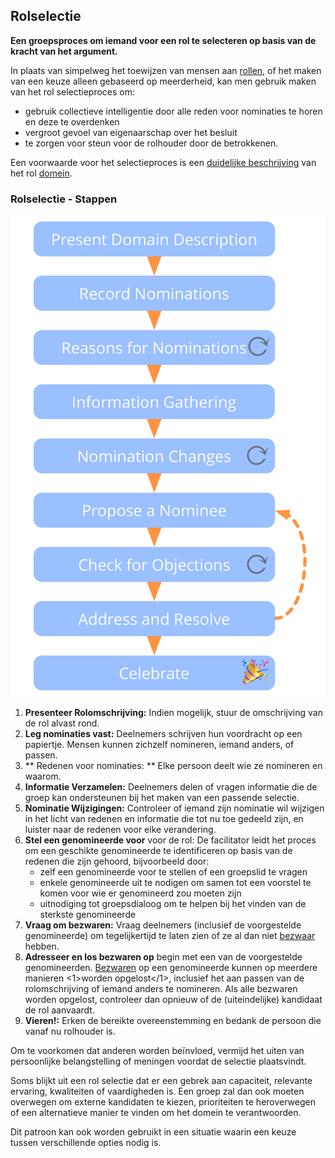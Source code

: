 ## Rolselectie

<summary>
<strong>Een groepsproces om iemand voor een rol te selecteren op basis van de kracht van het argument.</strong>
</summary>

In plaats van simpelweg het toewijzen van mensen aan [rollen](section:role), of het maken van een keuze alleen gebaseerd op meerderheid, kan men gebruik maken van het rol selectieproces om:

- gebruik collectieve intelligentie door alle reden voor nominaties te horen en deze te overdenken
- vergroot gevoel van eigenaarschap over het besluit
- te zorgen voor steun voor de rolhouder door de betrokkenen.

Een voorwaarde voor het selectieproces is een [duidelijke beschrijving](section:clarify-domains) van het rol [domein](glossary:domain).

### Rolselectie - Stappen

![Rol selectie proces](img/agreements/selection.png)

1. **Presenteer Rolomschrijving:** Indien mogelijk, stuur de omschrijving van de rol alvast rond.
2. **Leg nominaties vast:** Deelnemers schrijven hun voordracht op een papiertje. Mensen kunnen zichzelf nomineren, iemand anders, of passen.
3. ** Redenen voor nominaties: ** Elke persoon deelt wie ze nomineren en waarom.
4. **Informatie Verzamelen:** Deelnemers delen of vragen informatie die de groep kan ondersteunen bij het maken van een passende selectie.
5. **Nominatie Wijzigingen:** Controleer of iemand zijn nominatie wil wijzigen in het licht van redenen en informatie die tot nu toe gedeeld zijn, en luister naar de redenen voor elke verandering.
6. **Stel een genomineerde voor** voor de rol: De facilitator leidt het proces om een geschikte genomineerde te identificeren op basis van de redenen die zijn gehoord, bijvoorbeeld door: 
    - zelf een genomineerde voor te stellen of een groepslid te vragen
    - enkele genomineerde uit te nodigen om samen tot een voorstel te komen voor wie er genomineerd zou moeten zijn
    - uitnodiging tot groepsdialoog om te helpen bij het vinden van de sterkste genomineerde
7. **Vraag om bezwaren:** Vraag deelnemers (inclusief de voorgestelde genomineerde) om tegelijkertijd te laten zien of ze al dan niet [bezwaar](glossary:objection) hebben. 
8. **Adresseer en los bezwaren op** begin met een van de voorgestelde genomineerden. [Bezwaren](section:resolve-objections) op een genomineerde kunnen op meerdere manieren <1>worden opgelost</1>, inclusief het aan passen van de rolomschrijving of iemand anders te nomineren. Als alle bezwaren worden opgelost, controleer dan opnieuw of de (uiteindelijke) kandidaat de rol aanvaardt.
9. **Vieren!:** Erken de bereikte overeenstemming en bedank de persoon die vanaf nu rolhouder is.

Om te voorkomen dat anderen worden beïnvloed, vermijd het uiten van persoonlijke belangstelling of meningen voordat de selectie plaatsvindt.

Soms blijkt uit een rol selectie dat er een gebrek aan capaciteit, relevante ervaring, kwaliteiten of vaardigheden is. Een groep zal dan ook moeten overwegen om externe kandidaten te kiezen, prioriteiten te heroverwegen of een alternatieve manier te vinden om het domein te verantwoorden.

Dit patroon kan ook worden gebruikt in een situatie waarin een keuze tussen verschillende opties nodig is.